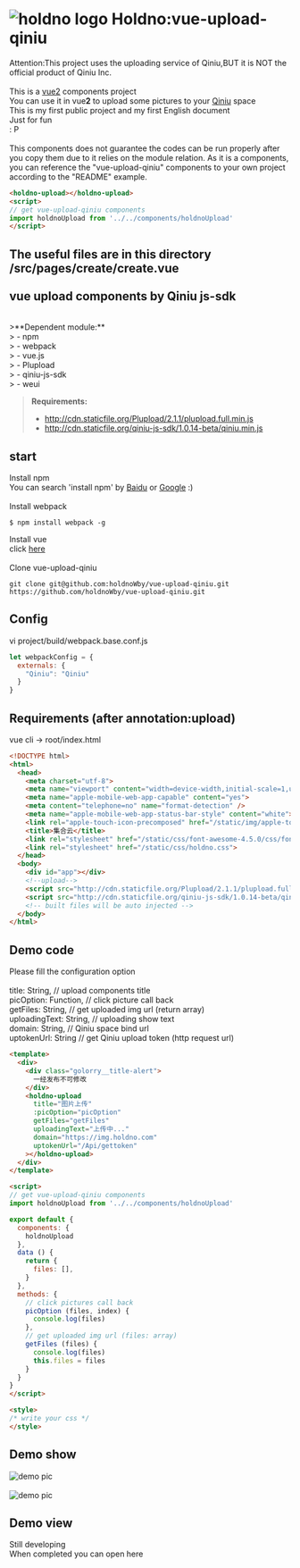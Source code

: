 ![holdno logo](https://img.holdno.com/apple-touch-icon-114x114-precomposed.png)
Holdno:vue-upload-qiniu
===================
Attention:This project uses the uploading service of Qiniu,BUT it is NOT the official product of Qiniu Inc.</br>
</br>
This is a [vue2](https://cn.vuejs.org/) components project<br />
You can use it in vue**2** to upload some pictures to your [Qiniu](https://www.qiniu.com/) space<br />
This is my first public project and my first English document<br />
Just for fun<br />
: P<br />
<br />
This components does not guarantee the codes can be run properly after you copy them due to it relies on the module relation.
As it is a components, you can reference the "vue-upload-qiniu" components to your own project according to the "README" example.<br />
``` html
<holdno-upload></holdno-upload>
<script>
// get vue-upload-qiniu components
import holdnoUpload from '../../components/holdnoUpload'
</script>
```
The useful files are in this directory<br />
/src/pages/create/create.vue<br />
<br />
vue upload components by Qiniu js-sdk<br />
-------------
<br />
>**Dependent module:**<br />
> - npm<br />
> - webpack<br />
> - vue.js<br />
> - Plupload<br />
> - qiniu-js-sdk<br />
> - weui<br />

>**Requirements:**<br />
> - http://cdn.staticfile.org/Plupload/2.1.1/plupload.full.min.js<br />
> - http://cdn.staticfile.org/qiniu-js-sdk/1.0.14-beta/qiniu.min.js<br />


start<br />
-------------
Install npm<br />
You can search 'install npm' by [Baidu](https://www.baidu.com/s?ie=utf-8&f=8&rsv_bp=1&tn=baidu&wd=install%20npm&oq=just%2520for%2520funny&rsv_pq=d35ad5d90007d336&rsv_t=3aeei0aEuSoNmNACToU2ZnliBnJfW6lJFE%2FmSw6IASGyDY3I6tkm9C2%2BxBs&rqlang=cn&rsv_enter=0&inputT=3708&rsv_sug3=194&rsv_sug1=155&rsv_sug7=100&rsv_sug2=0&rsv_sug4=12908) or [Google](https://www.google.com.au/search?q=install+npm&rlz=1CDGOYI_enAU718AU718&oq=install+npm&aqs=chrome..69i57j0l3.11504j0j8&hl=en-GB&sourceid=chrome-mobile&ie=UTF-8) :)<br />
<br />
Install webpack<br />
``` shell
$ npm install webpack -g
```

Install vue<br />
click [here](https://cn.vuejs.org/)<br />
<br />
Clone vue-upload-qiniu<br />
``` shell
git clone git@github.com:holdnoWby/vue-upload-qiniu.git
https://github.com/holdnoWby/vue-upload-qiniu.git
```
Config<br />
-------------
vi project/build/webpack.base.conf.js<br />
``` javascript
let webpackConfig = {
  externals: {
    "Qiniu": "Qiniu"
  }
}
```

Requirements (after annotation:upload)
-------------
vue cli -> root/index.html
``` html
<!DOCTYPE html>
<html>
  <head>
    <meta charset="utf-8">
    <meta name="viewport" content="width=device-width,initial-scale=1,user-scalable=0">
    <meta name="apple-mobile-web-app-capable" content="yes">
    <meta content="telephone=no" name="format-detection" />
    <meta name="apple-mobile-web-app-status-bar-style" content="white">
    <link rel="apple-touch-icon-precomposed" href="/static/img/apple-touch-icon-114x114-precomposed.png">
    <title>集合云</title>
    <link rel="stylesheet" href="/static/css/font-awesome-4.5.0/css/font-awesome.css">
    <link rel="stylesheet" href="/static/css/holdno.css">
  </head>
  <body>
    <div id="app"></div>
    <!--upload-->
    <script src="http://cdn.staticfile.org/Plupload/2.1.1/plupload.full.min.js"></script>
    <script src="http://cdn.staticfile.org/qiniu-js-sdk/1.0.14-beta/qiniu.min.js"></script>
    <!-- built files will be auto injected -->
  </body>
</html>
```
Demo code<br />
-------------
Please fill the configuration option<br />
<br />
title: String, // upload components title<br />
picOption: Function, // click picture call back<br />
getFiles: String, // get uploaded img url (return array)<br />
uploadingText: String, // uploading show text<br />
domain: String, // Qiniu space bind url<br />
uptokenUrl: String // get Qiniu upload token (http request url)<br />
``` html
<template>
  <div>
    <div class="golorry__title-alert">
      一经发布不可修改
    </div>
    <holdno-upload 
      title="图片上传" 
      :picOption="picOption" 
      getFiles="getFiles" 
      uploadingText="上传中..." 
      domain="https://img.holdno.com" 
      uptokenUrl="/Api/gettoken"
    ></holdno-upload>
  </div>
</template>

<script>
// get vue-upload-qiniu components
import holdnoUpload from '../../components/holdnoUpload'

export default {
  components: {
    holdnoUpload
  },
  data () {
    return {
      files: [],
    }
  },
  methods: {
    // click pictures call back
    picOption (files, index) {
      console.log(files)
    },
    // get uploaded img url (files: array)
    getFiles (files) {
      console.log(files)
      this.files = files
    }
  }
}
</script>

<style>
/* write your css */
</style>
```

Demo show
--------------
![demo pic](https://img.holdno.com/F0DE709B-8D58-418A-AE7E-A2C316A2E934.png)</br>
</br>
![demo pic](https://img.holdno.com/BD68A2E9-460F-4E1C-96D2-86B36FB413E4.png)

Demo view
--------------
Still developing </br>
When completed you can open here
